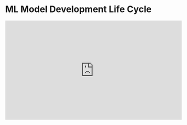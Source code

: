 # ML Model Development Life Cycle

<iframe width="560" height="315" src="https://www.youtube.com/embed/Rz869rM7dDc" title="YouTube video player" frameborder="0" allow="accelerometer; autoplay; clipboard-write; encrypted-media; gyroscope; picture-in-picture" allowfullscreen></iframe>